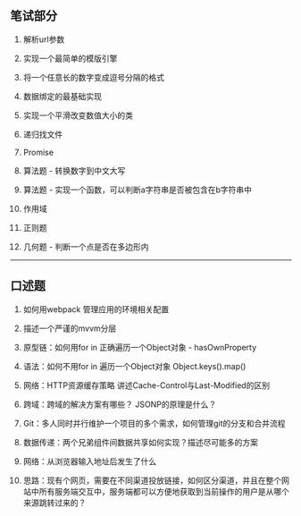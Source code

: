 ## 笔试部分

1. 解析url参数

2. 实现一个最简单的模版引擎

3. 将一个任意长的数字变成逗号分隔的格式

4. 数据绑定的最基础实现

5. 实现一个平滑改变数值大小的类

6. 递归找文件

7. Promise

8. 算法题 - 转换数字到中文大写

9. 算法题 - 实现一个函数，可以判断a字符串是否被包含在b字符串中

10. 作用域

11. 正则题

12. 几何题 - 判断一个点是否在多边形内

---

## 口述题 

1. 如何用webpack 管理应用的环境相关配置

2. 描述一个严谨的mvvm分层

3. 原型链：如何用for in 正确遍历一个Object对象 - hasOwnProperty

4. 语法：如何不用for in 遍历一个Object对象 Object.keys().map()

5. 网络：HTTP资源缓存策略 讲述Cache-Control与Last-Modified的区别

6. 跨域：跨域的解决方案有哪些？ JSONP的原理是什么？

7. Git：多人同时并行维护一个项目的多个需求，如何管理git的分支和合并流程

8. 数据传递：两个兄弟组件间数据共享如何实现？描述尽可能多的方案

9. 网络：从浏览器输入地址后发生了什么

10. 思路：现有个网页，需要在不同渠道投放链接，如何区分渠道，并且在整个网站中所有服务端交互中，服务端都可以方便地获取到当前操作的用户是从哪个来源跳转过来的？